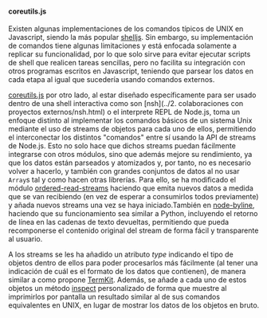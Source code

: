 #### coreutils.js

Existen algunas implementaciones de los comandos típicos de UNIX en Javascript,
siendo la más popular [shelljs](http://shelljs.org). Sin embargo, su
implementación de comandos tiene algunas limitaciones y está enfocada
solamente a replicar su funcionalidad, por lo que solo sirve para evitar
ejecutar scripts de shell que realicen tareas sencillas, pero no facilita su
integración con otros programas escritos en Javascript, teniendo que parsear los
datos en cada etapa al igual que sucedería usando comandos externos.

[coreutils.js](https://github.com/piranna/coreutils.js) por otro lado, al estar
diseñado específicamente para ser usado dentro de una shell interactiva como son
[nsh](../2. colaboraciones con proyectos externos/nsh.html) o el interprete REPL
de Node.js, toma un enfoque distinto al implementar los comandos básicos de un
sistema Unix mediante el uso de streams de objetos para cada uno de ellos,
permitiendo el interconectar los distintos "comandos" entre sí usando la API de
streams de Node.js. Esto no solo hace que dichos streams puedan fácilmente
integrarse con otros módulos, sino que además mejore su rendimiento, ya que
los datos están parseados y atomizados y, por tanto, no es necesario volver a
hacerlo, y también con grandes conjuntos de datos al no usar `Array`s
tal y como hacen otras librerías. Para ello, se ha modificado el módulo
[ordered-read-streams](https://github.com/armed/ordered-read-streams) haciendo
que emita nuevos datos a medida que se van recibiendo (en vez de esperar a
consumirlos todos previamente) y añada nuevos streams una vez se haya
iniciado.También en [node-byline](https://github.com/Tsenzuk/node-byline),
haciendo que su funcionamiento sea similar a Python, incluyendo el retorno
de línea en las cadenas de texto devueltas, permitiendo que pueda recomponerse
el contenido original del stream de forma fácil y transparente al usuario.

A los streams se les ha añadido un atributo *type* indicando el tipo de
objetos dentro de ellos para poder procesarlos más fácilmente (al tener
una indicación de cuál es el formato de los datos que contienen), de manera
similar a como propone [TermKit](http://acko.net/blog/on-termkit). Además, se añade a cada uno de estos objetos un método
[inspect](https://nodejs.org/api/util.html#util_custom_inspect_function_on_objects)
personalizado de forma que muestre al imprimirlos por pantalla un resultado
similar al de sus comandos equivalentes en UNIX, en lugar de mostrar los datos de
los objetos en bruto.
